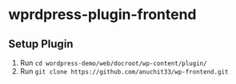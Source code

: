 # wprdpress-plugin-frontend


## Setup Plugin
1. Run `cd wordpress-demo/web/docroot/wp-content/plugin/`
2. Run `git clone https://github.com/anuchit33/wp-frontend.git` 

